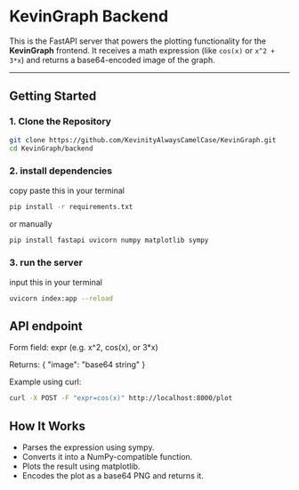 # KevinGraph Backend

This is the FastAPI server that powers the plotting functionality for the **KevinGraph** frontend. It receives a math expression (like `cos(x)` or `x^2 + 3*x`) and returns a base64-encoded image of the graph.

---

## Getting Started

### 1. Clone the Repository

```bash
git clone https://github.com/KevinityAlwaysCamelCase/KevinGraph.git
cd KevinGraph/backend
```

### 2. install dependencies
copy paste this in your terminal
```bash
pip install -r requirements.txt
```
or manually
```bash
pip install fastapi uvicorn numpy matplotlib sympy
```
### 3. run the server
input this in your terminal
```bash
uvicorn index:app --reload
```
##  API endpoint
Form field: expr (e.g. x^2, cos(x), or 3*x)

Returns: { "image": "base64 string" }

Example using curl:
```bash
curl -X POST -F "expr=cos(x)" http://localhost:8000/plot
```
## How It Works
<ul>
   <li>Parses the expression using sympy.</li>
   <li>Converts it into a NumPy-compatible function.</li>
   <li>Plots the result using matplotlib.</li>
   <li>Encodes the plot as a base64 PNG and returns it.</li>
</ul>
